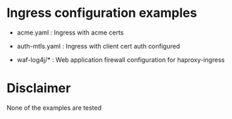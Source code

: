 
# Ingress configuration examples

- acme.yaml : Ingress with acme certs

- auth-mtls.yaml : Ingress with client cert auth configured

- waf-log4j/* : Web application firewall configuration for haproxy-ingress


# Disclaimer

None of the examples are tested
